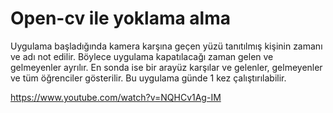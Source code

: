 # Open-cv ile yoklama alma
 Uygulama başladığında kamera karşına geçen yüzü tanıtılmış kişinin zamanı ve adı not edilir. Böylece uygulama kapatılacağı zaman gelen ve gelmeyenler ayrılır. En sonda ise bir arayüz karşılar ve gelenler, gelmeyenler ve tüm öğrenciler gösterilir. Bu uygulama günde 1 kez çalıştırılabilir.

https://www.youtube.com/watch?v=NQHCv1Ag-IM
